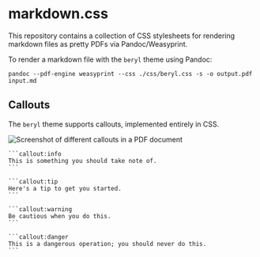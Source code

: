 # markdown.css

This repository contains a collection of CSS stylesheets for rendering markdown
files as pretty PDFs via Pandoc/Weasyprint.

To render a markdown file with the `beryl` theme using Pandoc:

```shell
pandoc --pdf-engine weasyprint --css ./css/beryl.css -s -o output.pdf input.md
```

## Callouts

The `beryl` theme supports callouts, implemented entirely in CSS.

![Screenshot of different callouts in a PDF document](./examples/callouts.png)

````
```callout:info
This is something you should take note of.
```

```callout:tip
Here's a tip to get you started.
```

```callout:warning
Be cautious when you do this.
```

```callout:danger
This is a dangerous operation; you should never do this.
```
````
